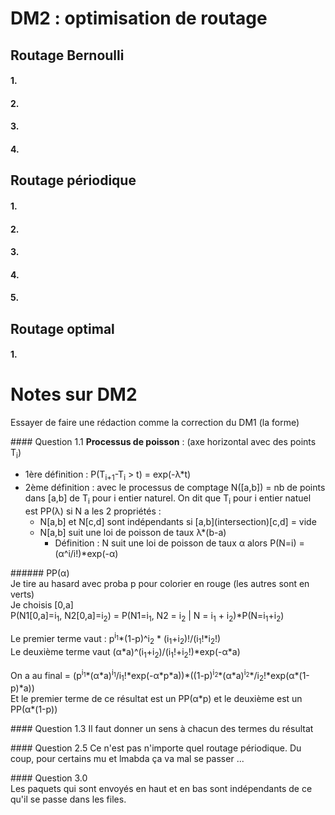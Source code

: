 # DM2 : optimisation de routage

## Routage Bernoulli

#### 1.

#### 2.

#### 3.

#### 4.

## Routage périodique

#### 1.

#### 2.

#### 3.

#### 4.

#### 5.

## Routage optimal

#### 1.



# Notes sur DM2
Essayer de faire une rédaction comme la correction du DM1 (la forme)

#### Question 1.1
**Processus de poisson** :
(axe horizontal avec des points T<sub>i</sub>)
- 1ère définition : P(T<sub>i+1</sub>-T<sub>i</sub> > t) = exp(-&lambda;\*t)
- 2ème définition : avec le processus de comptage N([a,b]) = nb de points dans [a,b] de T<sub>i</sub> pour i entier naturel. On dit que T<sub>i</sub> pour i entier natuel est PP(&lambda;) si N a les 2 propriétés :
  - N[a,b] et N[c,d] sont indépendants si \[a,b](intersection)[c,d] = vide
  - N[a,b] suit une loi de poisson de taux &lambda;\*(b-a)
    - Définition : N suit une loi de poisson de taux &alpha; alors P(N=i) = (&alpha;^i/i!)\*exp(-&alpha;)

###### PP(&alpha;)  
Je tire au hasard avec proba p pour colorier en rouge (les autres sont en verts)  
Je choisis [0,a]  
P(N1[0,a]=i<sub>1</sub>, N2[0,a]=i<sub>2</sub>) = P(N1=i<sub>1</sub>, N2 = i<sub>2</sub> | N = i<sub>1</sub> + i<sub>2</sub>)\*P(N=i<sub>1</sub>+i<sub>2</sub>)

Le premier terme vaut : p<sup>i<sub>1</sub></sup>\*(1-p)^i<sub>2</sub> * (i<sub>1</sub>+i<sub>2</sub>)!/(i<sub>1</sub>!\*i<sub>2</sub>!)  
Le deuxième terme vaut (&alpha;\*a)^(i<sub>1</sub>+i<sub>2</sub>)/(i<sub>1</sub>!+i<sub>2</sub>!)\*exp(-&alpha;\*a)

On a au final = (p<sup>i<sub>1</sub></sup>\*(&alpha;\*a)<sup>i<sub>1</sub></sup>/i<sub>1</sub>!\*exp(-&alpha;\*p*a))\*((1-p)<sup>i<sub>2</sub></sup>\*(&alpha;\*a)<sup>i<sub>2</sub></sup>\*/i<sub>2</sub>!\*exp(&alpha;\*(1-p)\*a))  
Et le premier terme de ce résultat est un PP(&alpha;\*p) et le deuxième est un PP(&alpha;\*(1-p))  

#### Question 1.3
Il faut donner un sens à chacun des termes du résultat


#### Question 2.5
Ce n'est pas n'importe quel routage périodique. Du coup, pour certains mu et lmabda ça va mal se passer ...

#### Question 3.0  
Les paquets qui sont envoyés en haut et en bas sont indépendants de ce qu'il se passe dans les files.

